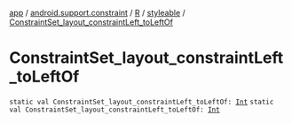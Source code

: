 [app](../../../index.md) / [android.support.constraint](../../index.md) / [R](../index.md) / [styleable](index.md) / [ConstraintSet_layout_constraintLeft_toLeftOf](./-constraint-set_layout_constraint-left_to-left-of.md)

# ConstraintSet_layout_constraintLeft_toLeftOf

`static val ConstraintSet_layout_constraintLeft_toLeftOf: `[`Int`](https://kotlinlang.org/api/latest/jvm/stdlib/kotlin/-int/index.html)
`static val ConstraintSet_layout_constraintLeft_toLeftOf: `[`Int`](https://kotlinlang.org/api/latest/jvm/stdlib/kotlin/-int/index.html)